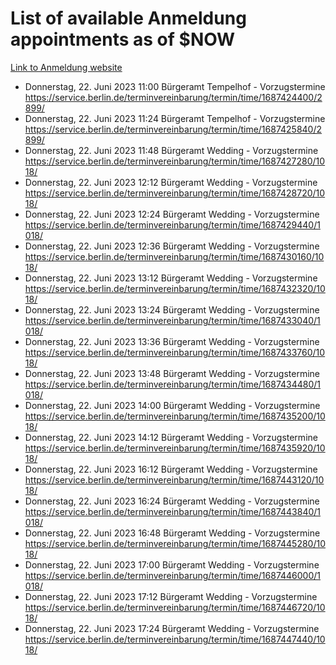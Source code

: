 # List of available Anmeldung appointments as of $NOW
[Link to Anmeldung website](https://service.berlin.de/terminvereinbarung/termin/tag.php?termin=1&anliegen[]=120686&dienstleisterlist=122210,122217,327316,122219,327312,122227,327314,122231,327346,122243,327348,122254,122252,329742,122260,329745,122262,329748,122271,327278,122273,327274,122277,327276,330436,122280,327294,122282,327290,122284,327292,122291,327270,122285,327266,122286,327264,122296,327268,150230,329760,122297,327286,122294,327284,122312,329763,122314,329775,122304,327330,122311,327334,122309,327332,317869,122281,327352,122279,329772,122283,122276,327324,122274,327326,122267,329766,122246,327318,122251,327320,122257,327322,122208,327298,122226,327300&herkunft=http%3A%2F%2Fservice.berlin.de%2Fdienstleistung%2F120686%2F)
- Donnerstag, 22. Juni 2023 11:00 Bürgeramt Tempelhof - Vorzugstermine https://service.berlin.de/terminvereinbarung/termin/time/1687424400/2899/
- Donnerstag, 22. Juni 2023 11:24 Bürgeramt Tempelhof - Vorzugstermine https://service.berlin.de/terminvereinbarung/termin/time/1687425840/2899/
- Donnerstag, 22. Juni 2023 11:48 Bürgeramt Wedding - Vorzugstermine https://service.berlin.de/terminvereinbarung/termin/time/1687427280/1018/
- Donnerstag, 22. Juni 2023 12:12 Bürgeramt Wedding - Vorzugstermine https://service.berlin.de/terminvereinbarung/termin/time/1687428720/1018/
- Donnerstag, 22. Juni 2023 12:24 Bürgeramt Wedding - Vorzugstermine https://service.berlin.de/terminvereinbarung/termin/time/1687429440/1018/
- Donnerstag, 22. Juni 2023 12:36 Bürgeramt Wedding - Vorzugstermine https://service.berlin.de/terminvereinbarung/termin/time/1687430160/1018/
- Donnerstag, 22. Juni 2023 13:12 Bürgeramt Wedding - Vorzugstermine https://service.berlin.de/terminvereinbarung/termin/time/1687432320/1018/
- Donnerstag, 22. Juni 2023 13:24 Bürgeramt Wedding - Vorzugstermine https://service.berlin.de/terminvereinbarung/termin/time/1687433040/1018/
- Donnerstag, 22. Juni 2023 13:36 Bürgeramt Wedding - Vorzugstermine https://service.berlin.de/terminvereinbarung/termin/time/1687433760/1018/
- Donnerstag, 22. Juni 2023 13:48 Bürgeramt Wedding - Vorzugstermine https://service.berlin.de/terminvereinbarung/termin/time/1687434480/1018/
- Donnerstag, 22. Juni 2023 14:00 Bürgeramt Wedding - Vorzugstermine https://service.berlin.de/terminvereinbarung/termin/time/1687435200/1018/
- Donnerstag, 22. Juni 2023 14:12 Bürgeramt Wedding - Vorzugstermine https://service.berlin.de/terminvereinbarung/termin/time/1687435920/1018/
- Donnerstag, 22. Juni 2023 16:12 Bürgeramt Wedding - Vorzugstermine https://service.berlin.de/terminvereinbarung/termin/time/1687443120/1018/
- Donnerstag, 22. Juni 2023 16:24 Bürgeramt Wedding - Vorzugstermine https://service.berlin.de/terminvereinbarung/termin/time/1687443840/1018/
- Donnerstag, 22. Juni 2023 16:48 Bürgeramt Wedding - Vorzugstermine https://service.berlin.de/terminvereinbarung/termin/time/1687445280/1018/
- Donnerstag, 22. Juni 2023 17:00 Bürgeramt Wedding - Vorzugstermine https://service.berlin.de/terminvereinbarung/termin/time/1687446000/1018/
- Donnerstag, 22. Juni 2023 17:12 Bürgeramt Wedding - Vorzugstermine https://service.berlin.de/terminvereinbarung/termin/time/1687446720/1018/
- Donnerstag, 22. Juni 2023 17:24 Bürgeramt Wedding - Vorzugstermine https://service.berlin.de/terminvereinbarung/termin/time/1687447440/1018/
